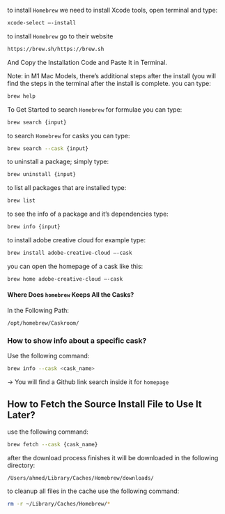 to install `Homebrew` we need to install Xcode tools, open terminal and type: 

```zsh
xcode-select —-install
```

to install `Homebrew` go to their website 

```zsh
https://brew.sh/https://brew.sh
```

And Copy the Installation Code and Paste It in Terminal. 

Note: in M1 Mac Models, there’s additional steps after the install (you will find the steps in the terminal after the install is complete. 
you can type: 

```zsh
brew help
```

To Get Started 
to search `Homebrew` for formulae you can type: 

```zsh
brew search {input}
```

to search `Homebrew` for casks you can type: 

```zsh
brew search --cask {input}
```

to uninstall a package; simply type: 

```zsh
brew uninstall {input}
```

to list all packages that are installed type: 

```zsh
brew list
```

to see the info of a package and it’s dependencies type: 

```zsh
brew info {input}
```

to install adobe creative cloud for example type: 

```zsh
brew install adobe-creative-cloud —-cask
```

you can open the homepage of a cask like this: 

```zsh
brew home adobe-creative-cloud —-cask
```

#### Where Does `homebrew` Keeps All the Casks? 

In the Following Path: 

```plain
/opt/homebrew/Caskroom/
```


### How to show info about a specific cask?

Use the following command: 

```sh
brew info --cask <cask_name>
```

→ You will find a Github link search inside it for `homepage`

## How to Fetch the Source Install File to Use It Later?

use the following command: 

```zsh
brew fetch --cask {cask_name}
```

after the download process finishes it will be downloaded in the following directory: 

```
/Users/ahmed/Library/Caches/Homebrew/downloads/
```

to cleanup all files in the cache use the following command: 

```zsh
rm -r ~/Library/Caches/Homebrew/*
```




